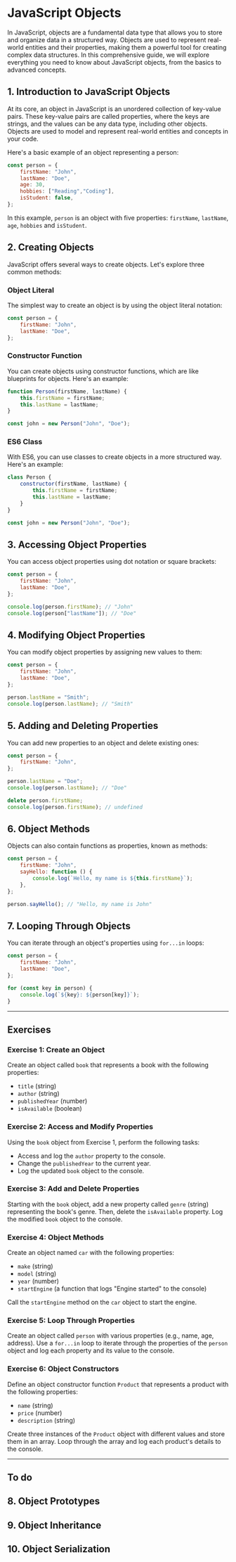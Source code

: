 # JavaScript Objects

In JavaScript, objects are a fundamental data type that allows you to store and organize data in a structured way. 
Objects are used to represent real-world entities and their properties, making them a powerful tool for creating complex data structures.
In this comprehensive guide, we will explore everything you need to know about JavaScript objects, from the basics to advanced concepts.

## 1. Introduction to JavaScript Objects

At its core, an object in JavaScript is an unordered collection of key-value pairs.
These key-value pairs are called properties, where the keys are strings, and the values can be any data type, including other objects. 
Objects are used to model and represent real-world entities and concepts in your code.

Here's a basic example of an object representing a person:

```javascript
const person = {
    firstName: "John",
    lastName: "Doe",
    age: 30,
    hobbies: ["Reading","Coding"],
    isStudent: false,
};
```

In this example, `person` is an object with five properties: `firstName`, `lastName`, `age`, `hobbies` and `isStudent`.

## 2. Creating Objects

JavaScript offers several ways to create objects. Let's explore three common methods:

### Object Literal

The simplest way to create an object is by using the object literal notation:

```javascript
const person = {
    firstName: "John",
    lastName: "Doe",
};
```

### Constructor Function

You can create objects using constructor functions, which are like blueprints for objects. Here's an example:

```javascript
function Person(firstName, lastName) {
    this.firstName = firstName;
    this.lastName = lastName;
}

const john = new Person("John", "Doe");
```

### ES6 Class

With ES6, you can use classes to create objects in a more structured way. Here's an example:

```javascript
class Person {
    constructor(firstName, lastName) {
        this.firstName = firstName;
        this.lastName = lastName;
    }
}

const john = new Person("John", "Doe");
```

## 3. Accessing Object Properties

You can access object properties using dot notation or square brackets:

```javascript
const person = {
    firstName: "John",
    lastName: "Doe",
};

console.log(person.firstName); // "John"
console.log(person["lastName"]); // "Doe"
```

## 4. Modifying Object Properties

You can modify object properties by assigning new values to them:

```javascript
const person = {
    firstName: "John",
    lastName: "Doe",
};

person.lastName = "Smith";
console.log(person.lastName); // "Smith"
```

## 5. Adding and Deleting Properties

You can add new properties to an object and delete existing ones:

```javascript
const person = {
    firstName: "John",
};

person.lastName = "Doe";
console.log(person.lastName); // "Doe"

delete person.firstName;
console.log(person.firstName); // undefined
```

## 6. Object Methods

Objects can also contain functions as properties, known as methods:

```javascript
const person = {
    firstName: "John",
    sayHello: function () {
        console.log(`Hello, my name is ${this.firstName}`);
    },
};

person.sayHello(); // "Hello, my name is John"
```

## 7. Looping Through Objects

You can iterate through an object's properties using `for...in` loops:

```javascript
const person = {
    firstName: "John",
    lastName: "Doe",
};

for (const key in person) {
    console.log(`${key}: ${person[key]}`);
}
```
---------------------------------------------------------------------
## Exercises


### Exercise 1: Create an Object
Create an object called `book` that represents a book with the following properties:
- `title` (string)
- `author` (string)
- `publishedYear` (number)
- `isAvailable` (boolean)

### Exercise 2: Access and Modify Properties

Using the `book` object from Exercise 1, perform the following tasks:
- Access and log the `author` property to the console.
- Change the `publishedYear` to the current year.
- Log the updated `book` object to the console.

### Exercise 3: Add and Delete Properties

Starting with the `book` object, add a new property called `genre` (string) representing the book's genre. Then, delete the `isAvailable` property. Log the modified `book` object to the console.

### Exercise 4: Object Methods

Create an object named `car` with the following properties:
- `make` (string)
- `model` (string)
- `year` (number)
- `startEngine` (a function that logs "Engine started" to the console)

Call the `startEngine` method on the `car` object to start the engine.

### Exercise 5: Loop Through Properties

Create an object called `person` with various properties (e.g., name, age, address). Use a `for...in` loop to iterate through the properties of the `person` object and log each property and its value to the console.

### Exercise 6: Object Constructors

Define an object constructor function `Product` that represents a product with the following properties:
- `name` (string)
- `price` (number)
- `description` (string)

Create three instances of the `Product` object with different values and store them in an array. Loop through the array and log each product's details to the console.

-----------------------------------------------------------------------
## To do
## 8. Object Prototypes
## 9. Object Inheritance
## 10. Object Serialization

